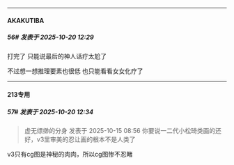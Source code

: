 ﻿
*****

####  AKAKUTIBA  
##### 56#       发表于 2025-10-20 12:29

打完了 只能说最后的神人话疗太尬了

不过想一想推理要素也很低 也只能看看女女化疗了


*****

####  213专用  
##### 57#       发表于 2025-10-20 12:34

<blockquote>虚无缥缈的分身 发表于 2025-10-15 08:56
你要说一二代小松琦类画的还好，v3里审美的忍让画的根本不是人类了</blockquote>
v3只有cg图是神秘的肉肉，所以cg图惨不忍睹

